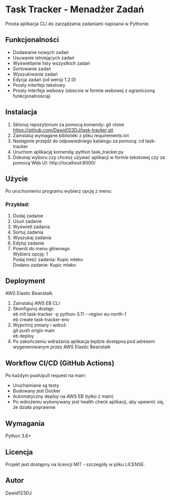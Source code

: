 # Task Tracker - Menadżer Zadań

Prosta aplikacja CLI do zarządzania zadaniami napisana w Pythonie.

## Funkcjonalności
- Dodawanie nowych zadań
- Usuwanie istniejących zadań
- Wyświetlanie listy wszystkich zadań
- Sortowanie zadań
- Wyszukiwanie zadań
- Edycja zadań (od wersji 1.2.0)
- Prosty interfejs tekstowy 
- Prosty interfejs webowy (obecnie w formie webowej z ograniczoną funkcjonalnością)

## Instalacja
1. Sklonuj repozytorium za pomocą komendy: git clone https://github.com/Dawid123DJ/task-tracker.git  
2. Zainstaluj wymagane biblioteki z pliku requirements.txt  
3. Następnie przejdź do odpowiedniego katalogu za pomocą: cd task-tracker  
4. Uruchom aplikację komendą: python task_tracker.py  
5. Dokonaj wyboru czy chcesz używać aplikacji w formie tekstowej czy za pomocą Web UI: http://localhost:8000/  

## Użycie  
Po uruchomieniu programu wybierz opcję z menu:

### Przykład: 
1. Dodaj zadanie
2. Usuń zadanie
3. Wyświetl zadania
4. Sortuj zadania
5. Wyszukaj zadania
6. Edytuj zadanie
7. Powrót do menu głównego  
Wybierz opcję: 1  
Podaj treść zadania: Kupic mleko  
Dodano zadanie: Kupic mleko  

## Deployment  
AWS Elastic Beanstalk  
1. Zainstaluj AWS EB CLI
2. Skonfiguruj dostęp:  
eb init task-tracker -p python-3.11 --region eu-north-1  
eb create task-tracker-env  
3. Wypchnij zmiany i wdroż:  
git push origin main  
eb deploy  
4. Po zakończeniu wdrażania aplikacja będzie dostępna pod adresem wygenerowanym przez AWS Elastic Beanstalk

## Workflow CI/CD (GitHub Actions)  
Po każdym push/pull request na main:
- Uruchamiane są testy  
- Budowany jest Docker  
- Automatyczny deploy na AWS EB (tylko z main)
- Po wdrożeniu wykonywany jest health check aplikacji, aby upewnić się, że działa poprawnie  

## Wymagania
Python 3.6+ 

## Licencja
Projekt jest dostępny na licencji MIT - szczegóły w pliku LICENSE.

## Autor
Dawid123DJ